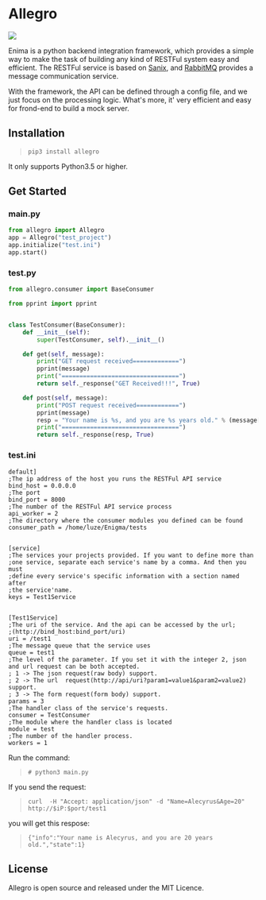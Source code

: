# Allegro
![](https://travis-ci.org/Alecyrus/Allegro.svg?branch=master)

Enima is a python backend integration framework, which provides a simple way to make the task of building any kind of RESTFul system easy and efficient. The RESTFul service is based on [Sanix](https://github.com/channelcat/sanic), and [RabbitMQ](http://www.rabbitmq.com/) provides a message communication service. 

With the framework, the API can be defined through a config file, and we just focus on the processing logic. What's more, it' very efficient and easy for frond-end to build a mock server.

## Installation
> `pip3 install allegro`

It only supports Python3.5 or higher.

## Get Started
### main.py
```python
from allegro import Allegro
app = Allegro("test_project")
app.initialize("test.ini")
app.start()
```

### test.py
```python
from allegro.consumer import BaseConsumer

from pprint import pprint


class TestConsumer(BaseConsumer):
    def __init__(self):
        super(TestConsumer, self).__init__()

    def get(self, message):
        print("GET request received=============")
        pprint(message)
        print("=================================")
        return self._response("GET Received!!!", True)

    def post(self, message):
        print("POST request received============")
        pprint(message)
        resp = "Your name is %s, and you are %s years old." % (message['form_content']["Name"][0], message['form_content']["Age"][0])
        print("=================================")
        return self._response(resp, True)

```
### test.ini
```
default]
;The ip address of the host you runs the RESTFul API service
bind_host = 0.0.0.0
;The port
bind_port = 8000
;The number of the RESTFul API service process
api_worker = 2
;The directory where the consumer modules you defined can be found 
consumer_path = /home/luze/Enigma/tests


[service]
;The services your projects provided. If you want to define more than
;one service, separate each service's name by a comma. And then you must 
;define every service's specific information with a section named after
;the service'name.
keys = Test1Service


[Test1Service]
;The uri of the service. And the api can be accessed by the url;
;(http://bind_host:bind_port/uri)
uri = /test1
;The message queue that the service uses
queue = test1
;The level of the parameter. If you set it with the integer 2, json and url request can be both accepted.
; 1 -> The json request(raw body) support.
; 2 -> The url  request(http://api/uri?param1=value1&param2=value2) support.
; 3 -> The form request(form body) support.
params = 3
;The handler class of the service's requests.
consumer = TestConsumer
;The module where the handler class is located
module = test
;The number of the handler process.
workers = 1

```
Run the command:
> `# python3 main.py`

If you send the request:
> `curl  -H "Accept: application/json" -d "Name=Alecyrus&Age=20" http://$iP:$port/test1`

you will get this respose:
>`{"info":"Your name is Alecyrus, and you are 20 years old.","state":1}`


## License
Allegro is open source and released under the MIT Licence.
